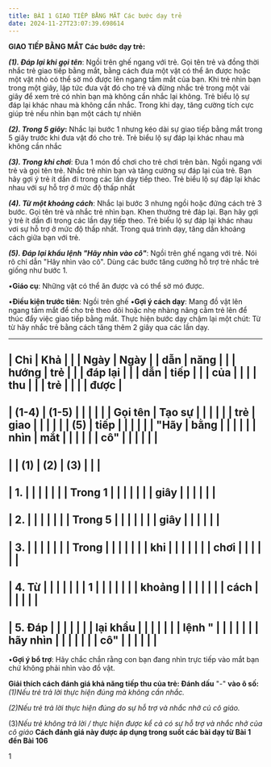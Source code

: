 ```yaml
---
title: BÀI 1 GIAO TIẾP BẰNG MẮT Các bước dạy trẻ
date: 2024-11-27T23:07:39.698614
---
```


**GIAO TIẾP BẰNG MẮT Các bước dạy trẻ:**

***(1). Đáp lại khi gọi tên***: Ngồi trên ghế ngang với trẻ. Gọi tên
trẻ và đồng thời nhắc trẻ giao tiếp bằng mắt, bằng cách đưa một vật có
thể ăn được hoặc một vật nhỏ có thể sờ mó được lên ngang tầm mắt của
bạn. Khi trẻ nhìn bạn trong một giây, lập tức đưa vật đó cho trẻ và
đừng nhắc trẻ trong một vài giây để xem trẻ có nhìn bạn mà không cần
nhắc lại không. Trẻ biểu lộ sự đáp lại khác nhau mà không cần nhắc.
Trong khi dạy, tăng cường tích cực giúp trẻ nếu nhìn bạn một cách tự
nhiên

***(2). Trong 5 giõy*:** Nhắc lại bước 1 nhưng kéo dài sự giao tiếp
bằng mắt trong 5 giây trước khi đưa vật đó cho trẻ. Trẻ biểu lộ sự đáp
lại khác nhau mà không cần nhắc

***(3). Trong khi chơi***: Đưa 1 món đồ chơi cho trẻ chơi trên bàn.
Ngồi ngang với trẻ và gọi tên trẻ. Nhắc trẻ nhìn bạn và tăng cường sự
đáp lại của trẻ. Bạn hãy gợi ý trẻ ít dần đi trong các lần dạy tiếp
theo. Trẻ biểu lộ sự đáp lại khác nhau với sự hỗ trợ ở mức độ thấp
nhất

***(4). Từ một khoảng cách***: Nhắc lại bước 3 nhưng ngồi hoặc đứng
cách trẻ 3 bước. Gọi tên trẻ và nhắc trẻ nhìn bạn. Khen thưởng trẻ đáp
lại. Bạn hãy gợi ý trẻ ít dần đi trong các lần dạy tiếp theo. Trẻ biểu
lộ sự đáp lại khác nhau vơi sự hỗ trợ ở mức độ thấp nhất. Trong quá
trình dạy, tăng dần khoảng cách giữa bạn với trẻ.

***(5). Đáp lại khẩu lệnh "Hãy nhìn vào cô"***: Ngồi trên ghế ngang
với trẻ. Nói rõ chỉ dẫn "Hãy nhìn vào cô". Dùng các bước tăng cường hỗ
trợ trẻ nhắc trẻ giống như bước 1.

•**Giáo cụ**: Những vật có thể ăn được và có thể sờ mó được.

•**Điều kiện trước tiên**: Ngồi trên ghế
•**Gợi ý cách dạy**: Mang đồ vật lên ngang tầm mắt để cho trẻ theo dõi
hoặc nhẹ nhàng nâng cằm trẻ lên để thúc đẩy việc giao tiếp bằng mắt.
Thực hiện bước dạy chậm lại một chút: Từ từ hãy nhắc trẻ bằng cách
tăng thêm 2 giây qua các lần dạy.

-------------------------------------------------------------------------
| **Chỉ     | **Khả   |           |           | **Ngày  | **Ngày  |
| dẫn**     | năng    |           |           | hướng   | trẻ     |
|           | đáp lại |           |           | dẫn**   | tiếp    |
|           | của     |           |           |           | thu     |
|           | trẻ**   |           |           |           | được**  |
-------------------------------------------------------------------------
| **(1-4) | **(1-5) |           |           |           |           |
| Gọi tên | Tạo sự  |           |           |           |           |
| trẻ**  | giao    |           |           |           |           |
| **(5)   | tiếp    |           |           |           |           |
| "Hãy    | bằng    |           |           |           |           |
| nhìn    | mắt**   |           |           |           |           |
| cô"**   |           |           |           |           |           |
-------------------------------------------------------------------------
|           | **(1)**   | **(2)**   | **(3)**   |           |           |
-------------------------------------------------------------------------
| 1.     |           |           |           |           |           |
| Trong 1 |           |           |           |           |           |
| giây    |           |           |           |           |           |
-------------------------------------------------------------------------
| 2.     |           |           |           |           |           |
| Trong 5 |           |           |           |           |           |
| giây    |           |           |           |           |           |
-------------------------------------------------------------------------
| 3.     |           |           |           |           |           |
| Trong   |           |           |           |           |           |
| khi     |           |           |           |           |           |
| chơi    |           |           |           |           |           |
-------------------------------------------------------------------------
| 4. Từ  |           |           |           |           |           |
| 1       |           |           |           |           |           |
| khoảng  |           |           |           |           |           |
| cách    |           |           |           |           |           |
-------------------------------------------------------------------------
| 5. Đáp   |           |           |           |           |           |
| lại khẩu  |           |           |           |           |           |
| lệnh "    |           |           |           |           |           |
| hãy nhìn  |           |           |           |           |           |
| cô"       |           |           |           |           |           |
-------------------------------------------------------------------------

•**Gợi ý bổ trợ**: Hãy chắc chắn rằng con bạn đang nhìn trực tiếp vào
mắt bạn chứ không phải nhìn vào đồ vật.

**Giải thích cách đánh giá khả năng tiếp thu của trẻ: Đánh dấu** "-"
**vào ô số:** *(1)Nếu trẻ trả lời thực hiện đúng mà không cần nhắc.*

*(2)Nếu trẻ trả lời thực hiện đúng do sự hỗ trợ và nhắc nhở củ cô
giáo.*

(3)*Nếu trẻ không trả lời / thực hiện được kể cả có sự hỗ trợ và nhắc
nhở của cô giáo* **Cách đánh giá này được áp dụng trong suốt các bài
dạy từ Bài 1 đến Bài 106**

1


